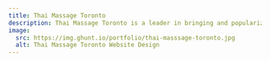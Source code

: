 ```yaml
---
title: Thai Massage Toronto
description: Thai Massage Toronto is a leader in bringing and popularizing Thai Massage to Canada. I rebuilt their WooCommerce website in exchange for my Thai Massage certification.
image:
  src: https://img.ghunt.io/portfolio/thai-masssage-toronto.jpg
  alt: Thai Massage Toronto Website Design
---
```

